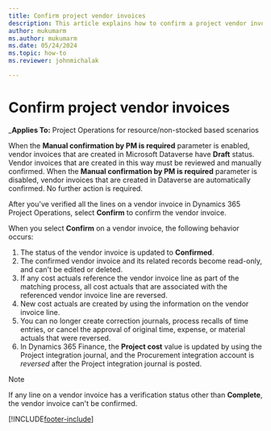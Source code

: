 ```yaml
---
title: Confirm project vendor invoices
description: This article explains how to confirm a project vendor invoice in Microsoft Dynamics 365 Project Operations and describes the financial impact of confirming a project vendor invoice.
author: mukumarm
ms.author: mukumarm
ms.date: 05/24/2024
ms.topic: how-to
ms.reviewer: johnmichalak

---
```


# Confirm project vendor invoices

_**Applies To:** Project Operations for resource/non-stocked based scenarios

When the **Manual confirmation by PM is required** parameter is enabled, vendor invoices that are created in Microsoft Dataverse have **Draft** status. Vendor invoices that are created in this way must be reviewed and manually confirmed. When the **Manual confirmation by PM is required** parameter is disabled, vendor invoices that are created in Dataverse are automatically confirmed. No further action is required. 

After you've verified all the lines on a vendor invoice in Dynamics 365 Project Operations, select **Confirm** to confirm the vendor invoice.

When you select **Confirm** on a vendor invoice, the following behavior occurs:

1. The status of the vendor invoice is updated to **Confirmed**.
1. The confirmed vendor invoice and its related records become read-only, and can't be edited or deleted.
1. If any cost actuals reference the vendor invoice line as part of the matching process, all cost actuals that are associated with the referenced vendor invoice line are reversed.
1. New cost actuals are created by using the information on the vendor invoice line.
1. You can no longer create correction journals, process recalls of time entries, or cancel the approval of original time, expense, or material actuals that were reversed.
1. In Dynamics 365 Finance, the **Project cost** value is updated by using the Project integration journal, and the Procurement integration account is *reversed* after the Project integration journal is posted.

> [!NOTE]
> If any line on a vendor invoice has a verification status other than **Complete**, the vendor invoice can't be confirmed.

[!INCLUDE[footer-include](../includes/footer-banner.md)]
